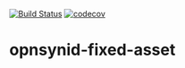 [![Build Status](https://travis-ci.com/open-synergy/opnsynid-fixed-asset.svg?branch=8.0)](https://travis-ci.com/open-synergy/8.0)
[![codecov](https://codecov.io/gh/open-synergy/opnsynid-fixed-asset/branch/8.0/graph/badge.svg?token=tJ9dRDs6kZ)](https://codecov.io/gh/open-synergy/opnsynid-fixed-asset)
# opnsynid-fixed-asset
